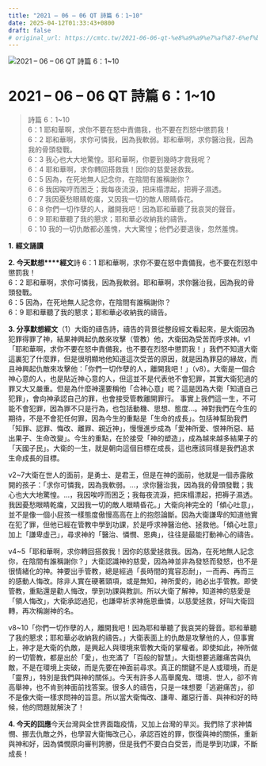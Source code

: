 ```yaml
---
title: "2021 – 06 – 06 QT 詩篇 6：1~10"
date: 2025-04-12T01:33:43+0800
draft: false
# original_url: https://cmtc.tw/2021-06-06-qt-%e8%a9%a9%e7%af%87-6%ef%bc%9a110
---
```


![2021 – 06 – 06 QT 詩篇 6：1~10](/images/qt.jpg   "2021 – 06 – 06 QT 詩篇 6：1~10")

# 2021 – 06 – 06 QT 詩篇 6：1~10

> 詩篇 6：1~10  
> 6：1 耶和華啊，求你不要在怒中責備我，也不要在烈怒中懲罰我！  
> 6：2 耶和華啊，求你可憐我，因為我軟弱。耶和華啊，求你醫治我，因為我的骨頭發戰。  
> 6：3 我心也大大地驚惶。耶和華啊，你要到幾時才救我呢？  
> 6：4 耶和華啊，求你轉回搭救我！因你的慈愛拯救我。  
> 6：5 因為，在死地無人記念你，在陰間有誰稱謝你？  
> 6：6 我因唉哼而困乏；我每夜流淚，把床榻漂起，把褥子濕透。  
> 6：7 我因憂愁眼睛乾癟，又因我一切的敵人眼睛昏花。  
> 6：8 你們一切作孽的人，離開我吧！因為耶和華聽了我哀哭的聲音。  
> 6：9 耶和華聽了我的懇求；耶和華必收納我的禱告。  
> 6：10 我的一切仇敵都必羞愧，大大驚惶；他們必要退後，忽然羞愧。

**1.** **經文誦讀**

**2. 今天默想****經文**詩 6：1 耶和華啊，求你不要在怒中責備我，也不要在烈怒中懲罰我！  
6：2 耶和華啊，求你可憐我，因為我軟弱。耶和華啊，求你醫治我，因為我的骨頭發戰。  
6：5 因為，在死地無人記念你，在陰間有誰稱謝你？  
6：9 耶和華聽了我的懇求；耶和華必收納我的禱告。

**3. 分享默想經文**（1）大衛的禱告詩，禱告的背景從整段經文看起來，是大衛因為犯罪得罪了神，結果神興起仇敵來攻擊（管教）他，大衛因為受苦而呼求神。v1「耶和華啊，求你不要在怒中責備我，也不要在烈怒中懲罰我！」我們不知道大衛這裏犯了什麼罪，但是很明顯地他知道這次受苦的原因，就是因為罪惡的緣故，而且神興起仇敵來攻擊他：「你們一切作孽的人，離開我吧！」（v8）。大衛是一個合神心意的人，也是貼近神心意的人，但這並不是代表他不會犯罪，其實大衛犯過的罪又大又嚴重。但是為什麼神還要稱他「合神心意」呢？這是因為大衛「知道自己犯罪」，會向神承認自己的罪，也會接受管教離開罪行。 事實上我們這一生，不可能不會犯罪，因為罪不只是行為，也包括動機、思想、態度…。神對我們在今生的期待，不是不會犯任何罪，因為今生的重點是「生命的成長」。包括神幫助我們「知罪、認罪、悔改、離罪、親近神」，慢慢進步成為「愛神所愛、恨神所惡、結出果子、生命改變」。今生的重點，在於接受「神的塑造」，成為越來越多結果子的「天國子民」。大衛的一生，就是朝向這個目標在成長，這也應該同樣是我們追求生命成長的目標。

v2~7大衛在世人的面前，是勇士、是君王，但是在神的面前，他就是一個赤露敞開的孩子：「求你可憐我，因為我軟弱。…，求你醫治我，因為我的骨頭發戰；我心也大大地驚惶。…，我因唉哼而困乏；我每夜流淚，把床榻漂起，把褥子濕透。我因憂愁眼睛乾癟，又因我一切的敵人眼睛昏花。」大衛向神完全的「傾心吐意」，並不是像一個小屁孩一樣態度傲慢高高在上的抱怨論斷。因為大衛謙卑的知道他實在犯了罪，但他已經在管教中學到功課，於是呼求神醫治他、拯救他。「傾心吐意」加上「謙卑虛己」，尋求神的「醫治、憐憫、恩典」，往往是最能打動神心的禱告。

v4~5「耶和華啊，求你轉回搭救我！因你的慈愛拯救我。因為，在死地無人記念你，在陰間有誰稱謝你？」大衛認識神的慈愛，因為神並非為發怒而發怒，也不是很情緒化的神。神要出手管教，總是經過「長時間的寬容忍耐」，一而再、再而三的感動人悔改。除非人實在硬著頸項，或是無知，神所愛的，祂必出手管教。即使管教，重點還是勸人悔改，學到功課與教訓。所以大衛了解神，知道神的慈愛是「領人悔改」，大衛承認過犯，也謙卑祈求神施恩垂憐，以慈愛拯救，好叫大衛回轉，再次稱謝神的名。

v8~10「你們一切作孽的人，離開我吧！因為耶和華聽了我哀哭的聲音。耶和華聽了我的懇求；耶和華必收納我的禱告。」大衛表面上的仇敵是攻擊他的人，但事實上，神才是大衛的仇敵，是興起人與環境來管教大衛的掌權者。即使如此，神所做的一切管教，都是出於「愛」，也充滿了「百般的智慧」。大衛想要逃離痛苦與仇敵，不是在環境上突破，而是先要在神面前尋求。真正的關鍵不是人或環境，而是「靈界」，特別是我們與神的關係」。今天有許多人高舉魔鬼、環境、世人，卻不肯高舉神，也不肯到神面前找答案。很多人的禱告，只是一味想要「逃避痛苦」，卻不是像大衛一樣求問神的旨意。所以當大衛悔改、謙卑、離惡行善、與神和好的時候，他的問題就解決了！

**4. 今天的回應**今天台灣與全世界面臨疫情，又加上台灣的旱災。我們除了求神憐憫、挪去仇敵之外，也學習大衛悔改己心，承認百姓的罪，恢復與神的關係，重新與神和好，因為憐憫原向審判誇勝，但是我們不要白白受苦，而是學到功課，不斷成長！